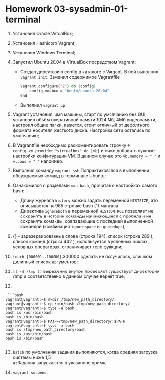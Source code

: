 # Homework 03-sysadmin-01-terminal

1. Установил Oracle VirtualBox;

2. Установил Hashicorp Vagrant;

3. Установил Windows Terminal;

4. Запустил Ubuntu 20.04 в VirtualBox посредством Vagrant:

   * Создал директорию config в каталоге с Vargant. В ней выполнил `vagrant init`. Заменил содержимое Vagrantfile

       ```bash
       Vagrant.configure("2") do |config|
           config.vm.box = "bento/ubuntu-20.04"
       end
       ```

   * Выполнил `vagrant up`

5. Vagrant установил: имя машины, старт по умолчанию без GUI, установил обьём оперативной памяти 1024 Мб, 4Мб видеопамяти, настроил общие папки, кажется, стоит отличный от дефолтного формата носителя жесткого диска. Настройки сети остались по умолчанию;

6. В Vagrantfile необходимо раскоментировать строчку `# config.vm.provider "virtualbox" do |vb|` и ниже добавить нужные настройки конфигурации VM. В данном случае это `vb.memory = " "` и `v.cpus = " "` например;  

7. Выполнил команду `vagrant ssh` Попрактиковался в выполнении обсуждаемых команд в терминале Ubuntu;

8. Ознакомился с разделами `man bash`, прочитал о настройках самого bash:
    * Длину журнала `history` можно задать переменной `HISTSIZE`, это описывается на 965 строчке bash (1) мануала
    * Директива `ignoreboth` в переменной `HISTCONTROL` позволяет не сохранять в истории команды начинающиеся с пробела и не сохранять команды, совпадающие с последней выполненной командой (комбинация `ignorespace` и `ignoredups`);
9. {} - зарезервированные слова (строка 194), список (строка 289 ), список команд (строка 442 ), 
используется в условных циклах, условных операторах, ограничивает тело функции;
10. `touch {000001..100000}`.300000 сделать не получилось, слишком дилинный список аргументов;
11. `[[ -d /tmp ]]` выражение внутри проверяет существует директория  /tmp и соответственно в данном случае вернёт true;
12. 

     ```bash
    vagrant@vagrant:~$ mkdir /tmp/new_path_directory/
    vagrant@vagrant:~$ cp /bin/bash /tmp/new_path_directory/
    vagrant@vagrant:~$ type -a bash
    bash is /usr/bin/bash
    bash is /bin/bash
    vagrant@vagrant:~$ PATH=/tmp/new_path_directory/:$PATH
    vagrant@vagrant:~$ type -a bash
    bash is /tmp/new_path_directory/bash
    bash is /usr/bin/bash
    bash is /bin/bash
     ```

13. `batch` по умолчанию задания выполняются, когда средняя загрузка системы ниже 1,5  
`at`Задания запускаются в указанное время;

14. `vagrant suspend`;